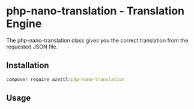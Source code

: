 # php-nano-translation - Translation Engine

The php-nano-translation class gives you the correct translation from the requested JSON file.

## Installation

```cmd
composer require azettl/php-nano-translation
```

## Usage

```php
```
